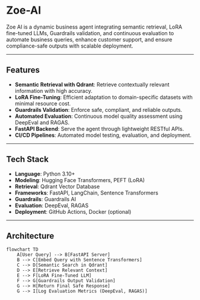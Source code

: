 # Zoe-AI
Zoe AI is a dynamic business agent integrating semantic retrieval, LoRA fine-tuned LLMs, Guardrails validation, and continuous evaluation to automate business queries, enhance customer support, and ensure compliance-safe outputs with scalable deployment.

---

## Features

- **Semantic Retrieval with Qdrant**: Retrieve contextually relevant information with high accuracy.
- **LoRA Fine-Tuning**: Efficient adaptation to domain-specific datasets with minimal resource cost.
- **Guardrails Validation**: Enforce safe, compliant, and reliable outputs.
- **Automated Evaluation**: Continuous model quality assessment using DeepEval and RAGAS.
- **FastAPI Backend**: Serve the agent through lightweight RESTful APIs.
- **CI/CD Pipelines**: Automated model testing, evaluation, and deployment.

---

## Tech Stack

- **Language**: Python 3.10+
- **Modeling**: Hugging Face Transformers, PEFT (LoRA)
- **Retrieval**: Qdrant Vector Database
- **Frameworks**: FastAPI, LangChain, Sentence Transformers
- **Guardrails**: Guardrails AI
- **Evaluation**: DeepEval, RAGAS
- **Deployment**: GitHub Actions, Docker (optional)

---

## Architecture

```mermaid
flowchart TD
    A[User Query] --> B[FastAPI Server]
    B --> C[Embed Query with Sentence Transformers]
    C --> D[Semantic Search in Qdrant]
    D --> E[Retrieve Relevant Context]
    E --> F[LoRA Fine-Tuned LLM]
    F --> G[Guardrails Output Validation]
    G --> H[Return Final Safe Response]
    G --> I[Log Evaluation Metrics (DeepEval, RAGAS)]
